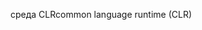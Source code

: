 <span data-ttu-id="3e9dc-101">среда CLR</span><span class="sxs-lookup"><span data-stu-id="3e9dc-101">common language runtime (CLR)</span></span>